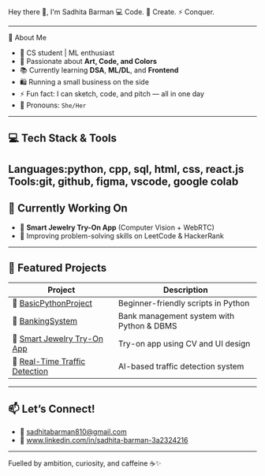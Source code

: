 Hey there 👋, I'm Sadhita Barman
💻 Code. 🎨 Create. ⚡ Conquer.

---
🌟 About Me

- 🧠 CS student | ML enthusiast  
- 🎨 Passionate about **Art, Code, and Colors**  
- 📚 Currently learning **DSA**, **ML/DL**, and **Frontend**  
- 🛍️ Running a small business on the side 
- ⚡ Fun fact: I can sketch, code, and pitch — all in one day  
- 💬 Pronouns: `She/Her`

---

## 💻 Tech Stack & Tools

Languages:python, cpp, sql, html, css, react.js
Tools:git, github, figma, vscode, google colab
---

## 🚀 Currently Working On

- 💍 **Smart Jewelry Try-On App** (Computer Vision + WebRTC)
- 🧪 Improving problem-solving skills on LeetCode & HackerRank

---

## 📂 Featured Projects

| Project | Description |
|--------|-------------|
| 🔗 [BasicPythonProject](https://github.com/SadhitaBarman/BasicPythonProject) | Beginner-friendly scripts in Python |
| 🔗 [BankingSystem](https://github.com/SadhitaBarman/BankingSystem) | Bank management system with Python & DBMS |
| 🔗 [Smart Jewelry Try-On App](https://github.com/SadhitaBarman/Smart-Jewelry-Try-On-App) | Try-on app using CV and UI design |
| 🔗 [Real-Time Traffic Detection](https://github.com/SadhitaBarman/Real-Time-Traffic-Detection-Suite) | AI-based traffic detection system |

---

## 📫 Let’s Connect!

- 💌 sadhitabarman810@gmail.com
- 💼 www.linkedin.com/in/sadhita-barman-3a2324216

---
Fuelled by ambition, curiosity, and caffeine ☕✨
